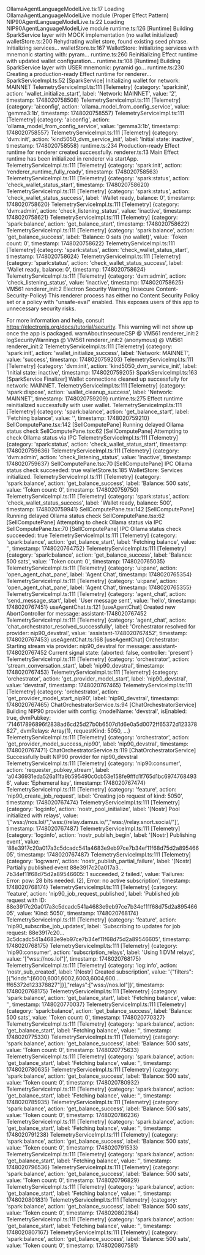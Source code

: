 OllamaAgentLanguageModelLive.ts:17 Loading OllamaAgentLanguageModelLive module (Proper Effect Pattern)
NIP90AgentLanguageModelLive.ts:22 Loading NIP90AgentLanguageModelLive module
runtime.ts:126 [Runtime] Building SparkService layer with MOCK implementation (no wallet initialized)
walletStore.ts:200 Rehydrating wallet store, found existing seed phrase. Initializing services...
walletStore.ts:167 WalletStore: Initializing services with mnemonic starting with: pyram...
runtime.ts:260 Reinitializing Effect runtime with updated wallet configuration...
runtime.ts:108 [Runtime] Building SparkService layer with USER mnemonic: pyramid go...
runtime.ts:230 Creating a production-ready Effect runtime for renderer...
SparkServiceImpl.ts:52 [SparkService] Initializing wallet for network: MAINNET
TelemetryServiceImpl.ts:111 [Telemetry] {category: 'spark:init', action: 'wallet_initialize_start', label: 'Network: MAINNET', value: '2', timestamp: 1748020758508}
TelemetryServiceImpl.ts:111 [Telemetry] {category: 'ai:config', action: 'ollama_model_from_config_service', value: 'gemma3:1b', timestamp: 1748020758557}
TelemetryServiceImpl.ts:111 [Telemetry] {category: 'ai:config', action: 'ollama_model_from_config_service', value: 'gemma3:1b', timestamp: 1748020758557}
TelemetryServiceImpl.ts:111 [Telemetry] {category: 'dvm:init', action: 'kind5050_dvm_service_init', label: 'Initial state: inactive', timestamp: 1748020758558}
runtime.ts:234 Production-ready Effect runtime for renderer created successfully.
renderer.ts:13 Main Effect runtime has been initialized in renderer via startApp.
TelemetryServiceImpl.ts:111 [Telemetry] {category: 'spark:init', action: 'renderer_runtime_fully_ready', timestamp: 1748020758563}
TelemetryServiceImpl.ts:111 [Telemetry] {category: 'spark:status', action: 'check_wallet_status_start', timestamp: 1748020758620}
TelemetryServiceImpl.ts:111 [Telemetry] {category: 'spark:status', action: 'check_wallet_status_success', label: 'Wallet ready, balance: 0', timestamp: 1748020758620}
TelemetryServiceImpl.ts:111 [Telemetry] {category: 'dvm:admin', action: 'check_listening_status', value: 'inactive', timestamp: 1748020758621}
TelemetryServiceImpl.ts:111 [Telemetry] {category: 'spark:balance', action: 'get_balance_start', timestamp: 1748020758622}
TelemetryServiceImpl.ts:111 [Telemetry] {category: 'spark:balance', action: 'get_balance_success', label: 'Balance: 0 sats (no wallet)', value: 'Token count: 0', timestamp: 1748020758622}
TelemetryServiceImpl.ts:111 [Telemetry] {category: 'spark:status', action: 'check_wallet_status_start', timestamp: 1748020758624}
TelemetryServiceImpl.ts:111 [Telemetry] {category: 'spark:status', action: 'check_wallet_status_success', label: 'Wallet ready, balance: 0', timestamp: 1748020758624}
TelemetryServiceImpl.ts:111 [Telemetry] {category: 'dvm:admin', action: 'check_listening_status', value: 'inactive', timestamp: 1748020758625}
VM561 renderer_init:2 Electron Security Warning (Insecure Content-Security-Policy) This renderer process has either no Content Security
  Policy set or a policy with "unsafe-eval" enabled. This exposes users of
  this app to unnecessary security risks.

For more information and help, consult
https://electronjs.org/docs/tutorial/security.
This warning will not show up
once the app is packaged.
warnAboutInsecureCSP @ VM561 renderer_init:2
logSecurityWarnings @ VM561 renderer_init:2
(anonymous) @ VM561 renderer_init:2
TelemetryServiceImpl.ts:111 [Telemetry] {category: 'spark:init', action: 'wallet_initialize_success', label: 'Network: MAINNET', value: 'success', timestamp: 1748020759203}
TelemetryServiceImpl.ts:111 [Telemetry] {category: 'dvm:init', action: 'kind5050_dvm_service_init', label: 'Initial state: inactive', timestamp: 1748020759205}
SparkServiceImpl.ts:163 [SparkService Finalizer] Wallet connections cleaned up successfully for network: MAINNET.
TelemetryServiceImpl.ts:111 [Telemetry] {category: 'spark:dispose', action: 'wallet_cleanup_success', label: 'Network: MAINNET', timestamp: 1748020759209}
runtime.ts:275 Effect runtime reinitialized successfully with user wallet.
TelemetryServiceImpl.ts:111 [Telemetry] {category: 'spark:balance', action: 'get_balance_start', label: 'Fetching balance', value: '', timestamp: 1748020759210}
SellComputePane.tsx:142 [SellComputePane] Running delayed Ollama status check
SellComputePane.tsx:62 [SellComputePane] Attempting to check Ollama status via IPC
TelemetryServiceImpl.ts:111 [Telemetry] {category: 'spark:status', action: 'check_wallet_status_start', timestamp: 1748020759636}
TelemetryServiceImpl.ts:111 [Telemetry] {category: 'dvm:admin', action: 'check_listening_status', value: 'inactive', timestamp: 1748020759637}
SellComputePane.tsx:70 [SellComputePane] IPC Ollama status check succeeded: true
walletStore.ts:185 WalletStore: Services initialized.
TelemetryServiceImpl.ts:111 [Telemetry] {category: 'spark:balance', action: 'get_balance_success', label: 'Balance: 500 sats', value: 'Token count: 0', timestamp: 1748020759750}
TelemetryServiceImpl.ts:111 [Telemetry] {category: 'spark:status', action: 'check_wallet_status_success', label: 'Wallet ready, balance: 500', timestamp: 1748020759941}
SellComputePane.tsx:142 [SellComputePane] Running delayed Ollama status check
SellComputePane.tsx:62 [SellComputePane] Attempting to check Ollama status via IPC
SellComputePane.tsx:70 [SellComputePane] IPC Ollama status check succeeded: true
TelemetryServiceImpl.ts:111 [Telemetry] {category: 'spark:balance', action: 'get_balance_start', label: 'Fetching balance', value: '', timestamp: 1748020764752}
TelemetryServiceImpl.ts:111 [Telemetry] {category: 'spark:balance', action: 'get_balance_success', label: 'Balance: 500 sats', value: 'Token count: 0', timestamp: 1748020765035}
TelemetryServiceImpl.ts:111 [Telemetry] {category: 'ui:pane', action: 'open_agent_chat_pane', label: 'Agent Chat', timestamp: 1748020765354}
TelemetryServiceImpl.ts:111 [Telemetry] {category: 'ui:pane', action: 'open_agent_chat_pane', label: 'Agent Chat', timestamp: 1748020765355}
TelemetryServiceImpl.ts:111 [Telemetry] {category: 'agent_chat', action: 'send_message_start', label: 'User message sent', value: 'hello', timestamp: 1748020767451}
useAgentChat.ts:121 [useAgentChat] Created new AbortController for message: assistant-1748020767452
TelemetryServiceImpl.ts:111 [Telemetry] {category: 'agent_chat', action: 'chat_orchestrator_resolved_successfully', label: 'Orchestrator resolved for provider: nip90_devstral', value: 'assistant-1748020767452', timestamp: 1748020767453}
useAgentChat.ts:168 [useAgentChat] Orchestrator: Starting stream via provider: nip90_devstral for message: assistant-1748020767452 Current signal state: {aborted: false, controller: 'present'}
TelemetryServiceImpl.ts:111 [Telemetry] {category: 'orchestrator', action: 'stream_conversation_start', label: 'nip90_devstral', timestamp: 1748020767453}
TelemetryServiceImpl.ts:111 [Telemetry] {category: 'orchestrator', action: 'get_provider_model_start', label: 'nip90_devstral', value: 'devstral', timestamp: 1748020767465}
TelemetryServiceImpl.ts:111 [Telemetry] {category: 'orchestrator', action: 'get_provider_model_start_nip90', label: 'nip90_devstral', timestamp: 1748020767465}
ChatOrchestratorService.ts:94 [ChatOrchestratorService] Building NIP90 provider with config: {modelName: 'devstral', isEnabled: true, dvmPubkey: '714617896896f2838ad6cd25d27b0b6507d1d6e0a5d0072ff65372d123378827', dvmRelays: Array(1), requestKind: 5050, …}
TelemetryServiceImpl.ts:111 [Telemetry] {category: 'orchestrator', action: 'get_provider_model_success_nip90', label: 'nip90_devstral', timestamp: 1748020767471}
ChatOrchestratorService.ts:119 [ChatOrchestratorService] Successfully built NIP90 provider for nip90_devstral
TelemetryServiceImpl.ts:111 [Telemetry] {category: 'nip90:consumer', action: 'requester_pubkey_stream', label: 'a0436931eda526a11fa9b595490c0cb53e158fe9fffd1f765d1bc69747684936', value: 'Ephemeral key', timestamp: 1748020767474}
TelemetryServiceImpl.ts:111 [Telemetry] {category: 'feature', action: 'nip90_create_job_request', label: 'Creating job request of kind: 5050', timestamp: 1748020767474}
TelemetryServiceImpl.ts:111 [Telemetry] {category: 'log:info', action: 'nostr_pool_initialize', label: '[Nostr] Pool initialized with relays', value: '["wss://nos.lol/","wss://relay.damus.io/","wss://relay.snort.social/"]', timestamp: 1748020767487}
TelemetryServiceImpl.ts:111 [Telemetry] {category: 'log:info', action: 'nostr_publish_begin', label: '[Nostr] Publishing event', value: '88e3917c20a017a3c5dcadc541a4683e9eb97ce7b34ef11f68d75d2a89546605', timestamp: 1748020767487}
TelemetryServiceImpl.ts:111 [Telemetry] {category: 'log:warn', action: 'nostr_publish_partial_failure', label: '[Nostr] Partially published event 88e3917c20a017a3…7b34ef11f68d75d2a89546605: 1 succeeded, 2 failed.', value: 'Failures: Error: pow: 28 bits needed. (2), Error: no active subscription', timestamp: 1748020768174}
TelemetryServiceImpl.ts:111 [Telemetry] {category: 'feature', action: 'nip90_job_request_published', label: 'Published job request with ID: 88e3917c20a017a3c5dcadc541a4683e9eb97ce7b34ef11f68d75d2a89546605', value: 'Kind: 5050', timestamp: 1748020768174}
TelemetryServiceImpl.ts:111 [Telemetry] {category: 'feature', action: 'nip90_subscribe_job_updates', label: 'Subscribing to updates for job request: 88e3917c20…3c5dcadc541a4683e9eb97ce7b34ef11f68d75d2a89546605', timestamp: 1748020768175}
TelemetryServiceImpl.ts:111 [Telemetry] {category: 'nip90:consumer', action: 'subscription_relays', label: 'Using 1 DVM relays', value: '["wss://nos.lol"]', timestamp: 1748020768175}
TelemetryServiceImpl.ts:111 [Telemetry] {category: 'log:info', action: 'nostr_sub_created', label: '[Nostr] Created subscription', value: '{"filters":[{"kinds":[6000,6001,6002,6003,6004,600…ff65372d123378827"]}],"relays":["wss://nos.lol"]}', timestamp: 1748020768175}
TelemetryServiceImpl.ts:111 [Telemetry] {category: 'spark:balance', action: 'get_balance_start', label: 'Fetching balance', value: '', timestamp: 1748020770037}
TelemetryServiceImpl.ts:111 [Telemetry] {category: 'spark:balance', action: 'get_balance_success', label: 'Balance: 500 sats', value: 'Token count: 0', timestamp: 1748020770327}
TelemetryServiceImpl.ts:111 [Telemetry] {category: 'spark:balance', action: 'get_balance_start', label: 'Fetching balance', value: '', timestamp: 1748020775330}
TelemetryServiceImpl.ts:111 [Telemetry] {category: 'spark:balance', action: 'get_balance_success', label: 'Balance: 500 sats', value: 'Token count: 0', timestamp: 1748020775633}
TelemetryServiceImpl.ts:111 [Telemetry] {category: 'spark:balance', action: 'get_balance_start', label: 'Fetching balance', value: '', timestamp: 1748020780635}
TelemetryServiceImpl.ts:111 [Telemetry] {category: 'spark:balance', action: 'get_balance_success', label: 'Balance: 500 sats', value: 'Token count: 0', timestamp: 1748020780932}
TelemetryServiceImpl.ts:111 [Telemetry] {category: 'spark:balance', action: 'get_balance_start', label: 'Fetching balance', value: '', timestamp: 1748020785935}
TelemetryServiceImpl.ts:111 [Telemetry] {category: 'spark:balance', action: 'get_balance_success', label: 'Balance: 500 sats', value: 'Token count: 0', timestamp: 1748020786236}
TelemetryServiceImpl.ts:111 [Telemetry] {category: 'spark:balance', action: 'get_balance_start', label: 'Fetching balance', value: '', timestamp: 1748020791238}
TelemetryServiceImpl.ts:111 [Telemetry] {category: 'spark:balance', action: 'get_balance_success', label: 'Balance: 500 sats', value: 'Token count: 0', timestamp: 1748020791533}
TelemetryServiceImpl.ts:111 [Telemetry] {category: 'spark:balance', action: 'get_balance_start', label: 'Fetching balance', value: '', timestamp: 1748020796536}
TelemetryServiceImpl.ts:111 [Telemetry] {category: 'spark:balance', action: 'get_balance_success', label: 'Balance: 500 sats', value: 'Token count: 0', timestamp: 1748020796829}
TelemetryServiceImpl.ts:111 [Telemetry] {category: 'spark:balance', action: 'get_balance_start', label: 'Fetching balance', value: '', timestamp: 1748020801831}
TelemetryServiceImpl.ts:111 [Telemetry] {category: 'spark:balance', action: 'get_balance_success', label: 'Balance: 500 sats', value: 'Token count: 0', timestamp: 1748020802164}
TelemetryServiceImpl.ts:111 [Telemetry] {category: 'spark:balance', action: 'get_balance_start', label: 'Fetching balance', value: '', timestamp: 1748020807167}
TelemetryServiceImpl.ts:111 [Telemetry] {category: 'spark:balance', action: 'get_balance_success', label: 'Balance: 500 sats', value: 'Token count: 0', timestamp: 1748020807581}
